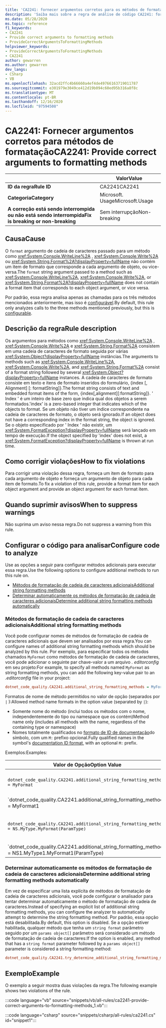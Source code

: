 ```yaml
---
title: 'CA2241: fornecer argumentos corretos para os métodos de formatação (análise de código)'
description: 'Saiba mais sobre a regra de análise de código CA2241: fornecer argumentos corretos para métodos de formatação'
ms.date: 05/28/2020
ms.topic: reference
f1_keywords:
- CA2241
- Provide correct arguments to formatting methods
- ProvideCorrectArgumentsToFormattingMethods
helpviewer_keywords:
- ProvideCorrectArgumentsToFormattingMethods
- CA2241
author: gewarren
ms.author: gewarren
dev_langs:
- CSharp
- VB
ms.openlocfilehash: 32acd2ffc4b66660a4ef4de49766163719011787
ms.sourcegitcommit: e301979e3049ce412d19b094c60ed95b316a8f8c
ms.translationtype: MT
ms.contentlocale: pt-BR
ms.lasthandoff: 12/16/2020
ms.locfileid: "97594508"
---
```

# <a name="ca2241-provide-correct-arguments-to-formatting-methods"></a><span data-ttu-id="56f4b-103">CA2241: Fornecer argumentos corretos para métodos de formatação</span><span class="sxs-lookup"><span data-stu-id="56f4b-103">CA2241: Provide correct arguments to formatting methods</span></span>

| | <span data-ttu-id="56f4b-104">Valor</span><span class="sxs-lookup"><span data-stu-id="56f4b-104">Value</span></span> |
|-|-|
| <span data-ttu-id="56f4b-105">**ID da regra**</span><span class="sxs-lookup"><span data-stu-id="56f4b-105">**Rule ID**</span></span> |<span data-ttu-id="56f4b-106">CA2241</span><span class="sxs-lookup"><span data-stu-id="56f4b-106">CA2241</span></span>|
| <span data-ttu-id="56f4b-107">**Categoria**</span><span class="sxs-lookup"><span data-stu-id="56f4b-107">**Category**</span></span> |<span data-ttu-id="56f4b-108">Microsoft. Usage</span><span class="sxs-lookup"><span data-stu-id="56f4b-108">Microsoft.Usage</span></span>|
| <span data-ttu-id="56f4b-109">**A correção está sendo interrompida ou não está sendo interrompida**</span><span class="sxs-lookup"><span data-stu-id="56f4b-109">**Fix is breaking or non-breaking**</span></span> |<span data-ttu-id="56f4b-110">Sem interrupção</span><span class="sxs-lookup"><span data-stu-id="56f4b-110">Non-breaking</span></span>|

## <a name="cause"></a><span data-ttu-id="56f4b-111">Causa</span><span class="sxs-lookup"><span data-stu-id="56f4b-111">Cause</span></span>

<span data-ttu-id="56f4b-112">O `format` argumento de cadeia de caracteres passado para um método como <xref:System.Console.WriteLine%2A> ,  <xref:System.Console.Write%2A> ou  <xref:System.String.Format%2A?displayProperty=fullName> não contém um item de formato que corresponde a cada argumento de objeto, ou vice-versa.</span><span class="sxs-lookup"><span data-stu-id="56f4b-112">The `format` string argument passed to a method such as <xref:System.Console.WriteLine%2A>,  <xref:System.Console.Write%2A>, or  <xref:System.String.Format%2A?displayProperty=fullName> does not contain a format item that corresponds to each object argument, or vice versa.</span></span>

<span data-ttu-id="56f4b-113">Por padrão, essa regra analisa apenas as chamadas para os três métodos mencionados anteriormente, mas isso é [configurável](#configure-code-to-analyze).</span><span class="sxs-lookup"><span data-stu-id="56f4b-113">By default, this rule only analyzes calls to the three methods mentioned previously, but this is [configurable](#configure-code-to-analyze).</span></span>

## <a name="rule-description"></a><span data-ttu-id="56f4b-114">Descrição da regra</span><span class="sxs-lookup"><span data-stu-id="56f4b-114">Rule description</span></span>

<span data-ttu-id="56f4b-115">Os argumentos para métodos como <xref:System.Console.WriteLine%2A> , <xref:System.Console.Write%2A> e <xref:System.String.Format%2A> consistem em uma cadeia de caracteres de formato seguida por várias <xref:System.Object?displayProperty=fullName> instâncias.</span><span class="sxs-lookup"><span data-stu-id="56f4b-115">The arguments to methods such as <xref:System.Console.WriteLine%2A>, <xref:System.Console.Write%2A>, and <xref:System.String.Format%2A> consist of a format string followed by several <xref:System.Object?displayProperty=fullName> instances.</span></span> <span data-ttu-id="56f4b-116">A cadeia de caracteres de formato consiste em texto e itens de formato inseridos do formulário, {index [, Alignment] [: formatString]}.</span><span class="sxs-lookup"><span data-stu-id="56f4b-116">The format string consists of text and embedded format items of the form, {index[,alignment][:formatString]}.</span></span> <span data-ttu-id="56f4b-117">' Index ' é um inteiro de base zero que indica qual dos objetos a serem formatados.</span><span class="sxs-lookup"><span data-stu-id="56f4b-117">'index' is a zero-based integer that indicates which of the objects to format.</span></span> <span data-ttu-id="56f4b-118">Se um objeto não tiver um índice correspondente na cadeia de caracteres de formato, o objeto será ignorado.</span><span class="sxs-lookup"><span data-stu-id="56f4b-118">If an object does not have a corresponding index in the format string, the object is ignored.</span></span> <span data-ttu-id="56f4b-119">Se o objeto especificado por ' Index ' não existir, um <xref:System.FormatException?displayProperty=fullName> será lançado em tempo de execução.</span><span class="sxs-lookup"><span data-stu-id="56f4b-119">If the object specified by 'index' does not exist, a <xref:System.FormatException?displayProperty=fullName> is thrown at run time.</span></span>

## <a name="how-to-fix-violations"></a><span data-ttu-id="56f4b-120">Como corrigir violações</span><span class="sxs-lookup"><span data-stu-id="56f4b-120">How to fix violations</span></span>

<span data-ttu-id="56f4b-121">Para corrigir uma violação dessa regra, forneça um item de formato para cada argumento de objeto e forneça um argumento de objeto para cada item de formato.</span><span class="sxs-lookup"><span data-stu-id="56f4b-121">To fix a violation of this rule, provide a format item for each object argument and provide an object argument for each format item.</span></span>

## <a name="when-to-suppress-warnings"></a><span data-ttu-id="56f4b-122">Quando suprimir avisos</span><span class="sxs-lookup"><span data-stu-id="56f4b-122">When to suppress warnings</span></span>

<span data-ttu-id="56f4b-123">Não suprima um aviso nessa regra.</span><span class="sxs-lookup"><span data-stu-id="56f4b-123">Do not suppress a warning from this rule.</span></span>

## <a name="configure-code-to-analyze"></a><span data-ttu-id="56f4b-124">Configurar o código para analisar</span><span class="sxs-lookup"><span data-stu-id="56f4b-124">Configure code to analyze</span></span>

<span data-ttu-id="56f4b-125">Use as opções a seguir para configurar métodos adicionais para executar essa regra.</span><span class="sxs-lookup"><span data-stu-id="56f4b-125">Use the following options to configure additional methods to run this rule on.</span></span>

- [<span data-ttu-id="56f4b-126">Métodos de formatação de cadeia de caracteres adicionais</span><span class="sxs-lookup"><span data-stu-id="56f4b-126">Additional string formatting methods</span></span>](#additional-string-formatting-methods)
- [<span data-ttu-id="56f4b-127">Determinar automaticamente os métodos de formatação de cadeia de caracteres adicionais</span><span class="sxs-lookup"><span data-stu-id="56f4b-127">Determine additional string formatting methods automatically</span></span>](#determine-additional-string-formatting-methods-automatically)

### <a name="additional-string-formatting-methods"></a><span data-ttu-id="56f4b-128">Métodos de formatação de cadeia de caracteres adicionais</span><span class="sxs-lookup"><span data-stu-id="56f4b-128">Additional string formatting methods</span></span>

<span data-ttu-id="56f4b-129">Você pode configurar nomes de métodos de formatação de cadeia de caracteres adicionais que devem ser analisados por essa regra.</span><span class="sxs-lookup"><span data-stu-id="56f4b-129">You can configure names of additional string formatting methods which should be analyzed by this rule.</span></span> <span data-ttu-id="56f4b-130">Por exemplo, para especificar todos os métodos chamados `MyFormat` como métodos de formatação de cadeia de caracteres, você pode adicionar o seguinte par chave-valor a um arquivo *. editorconfig* em seu projeto:</span><span class="sxs-lookup"><span data-stu-id="56f4b-130">For example, to specify all methods named `MyFormat` as string formatting methods, you can add the following key-value pair to an *.editorconfig* file in your project:</span></span>

```ini
dotnet_code_quality.CA2241.additional_string_formatting_methods = MyFormat
```

<span data-ttu-id="56f4b-131">Formatos de nome de método permitidos no valor de opção (separados por `|` ):</span><span class="sxs-lookup"><span data-stu-id="56f4b-131">Allowed method name formats in the option value (separated by `|`):</span></span>

- <span data-ttu-id="56f4b-132">Somente nome do método (inclui todos os métodos com o nome, independentemente do tipo ou namespace que os contém)</span><span class="sxs-lookup"><span data-stu-id="56f4b-132">Method name only (includes all methods with the name, regardless of the containing type or namespace)</span></span>
- <span data-ttu-id="56f4b-133">Nomes totalmente qualificados no [formato de ID de documentação](../../../csharp/programming-guide/xmldoc/processing-the-xml-file.md#id-strings)do símbolo, com um `M:` prefixo opcional.</span><span class="sxs-lookup"><span data-stu-id="56f4b-133">Fully qualified names in the symbol's [documentation ID format](../../../csharp/programming-guide/xmldoc/processing-the-xml-file.md#id-strings), with an optional `M:` prefix.</span></span>

<span data-ttu-id="56f4b-134">Exemplos:</span><span class="sxs-lookup"><span data-stu-id="56f4b-134">Examples:</span></span>

| <span data-ttu-id="56f4b-135">Valor de Opção</span><span class="sxs-lookup"><span data-stu-id="56f4b-135">Option Value</span></span> | <span data-ttu-id="56f4b-136">Resumo</span><span class="sxs-lookup"><span data-stu-id="56f4b-136">Summary</span></span> |
| --- | --- |
|`dotnet_code_quality.CA2241.additional_string_formatting_methods = MyFormat` | <span data-ttu-id="56f4b-137">Corresponde a todos os métodos nomeados `MyFormat` na compilação</span><span class="sxs-lookup"><span data-stu-id="56f4b-137">Matches all methods named `MyFormat` in the compilation</span></span>
|`dotnet_code_quality.CA2241.additional_string_formatting_methods = MyFormat1|MyFormat2` | <span data-ttu-id="56f4b-138">Corresponde a todos os métodos nomeados `MyFormat1` ou `MyFormat2` na compilação</span><span class="sxs-lookup"><span data-stu-id="56f4b-138">Matches all methods named either `MyFormat1` or `MyFormat2` in the compilation</span></span>
|`dotnet_code_quality.CA2241.additional_string_formatting_methods = NS.MyType.MyFormat(ParamType)` | <span data-ttu-id="56f4b-139">Corresponde ao método específico `MyFormat` com determinada assinatura totalmente qualificada</span><span class="sxs-lookup"><span data-stu-id="56f4b-139">Matches specific method `MyFormat` with given fully qualified signature</span></span>
|`dotnet_code_quality.CA2241.additional_string_formatting_methods = NS1.MyType1.MyFormat1(ParamType)|NS2.MyType2.MyFormat2(ParamType)` | <span data-ttu-id="56f4b-140">Corresponde a métodos específicos `MyFormat1` e `MyFormat2` com a respectiva assinatura totalmente qualificada</span><span class="sxs-lookup"><span data-stu-id="56f4b-140">Matches specific methods `MyFormat1` and `MyFormat2` with respective fully qualified signature</span></span>

### <a name="determine-additional-string-formatting-methods-automatically"></a><span data-ttu-id="56f4b-141">Determinar automaticamente os métodos de formatação de cadeia de caracteres adicionais</span><span class="sxs-lookup"><span data-stu-id="56f4b-141">Determine additional string formatting methods automatically</span></span>

<span data-ttu-id="56f4b-142">Em vez de especificar uma lista explícita de métodos de formatação de cadeia de caracteres adicionais, você pode configurar o analisador para tentar determinar automaticamente o método de formatação de cadeia de caracteres.</span><span class="sxs-lookup"><span data-stu-id="56f4b-142">Instead of specifying an explicit list of additional string formatting methods, you can configure the analyzer to automatically attempt to determine the string formatting method.</span></span> <span data-ttu-id="56f4b-143">Por padrão, essa opção está desabilitada.</span><span class="sxs-lookup"><span data-stu-id="56f4b-143">By default, this option is disabled.</span></span> <span data-ttu-id="56f4b-144">Se a opção estiver habilitada, qualquer método que tenha um `string format` parâmetro seguido por um `params object[]` parâmetro será considerado um método de formatação de cadeia de caracteres:</span><span class="sxs-lookup"><span data-stu-id="56f4b-144">If the option is enabled, any method that has a `string format` parameter followed by a `params object[]` parameter is considered a string formatting method:</span></span>

```ini
dotnet_code_quality.CA2241.try_determine_additional_string_formatting_methods_automatically = true
```

## <a name="example"></a><span data-ttu-id="56f4b-145">Exemplo</span><span class="sxs-lookup"><span data-stu-id="56f4b-145">Example</span></span>

<span data-ttu-id="56f4b-146">O exemplo a seguir mostra duas violações da regra.</span><span class="sxs-lookup"><span data-stu-id="56f4b-146">The following example shows two violations of the rule.</span></span>

:::code language="vb" source="snippets/vb/all-rules/ca2241-provide-correct-arguments-to-formatting-methods_1.vb":::

:::code language="csharp" source="snippets/csharp/all-rules/ca2241.cs" id="snippet1":::
